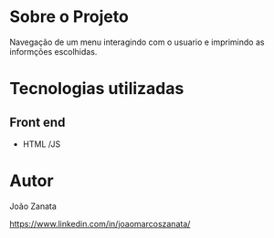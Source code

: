 
# Sobre o Projeto

Navegação de um menu  interagindo com o usuario e imprimindo as informções escolhidas.

# Tecnologias utilizadas
## Front end
- HTML /JS


# Autor

João Zanata

https://www.linkedin.com/in/joaomarcoszanata/

